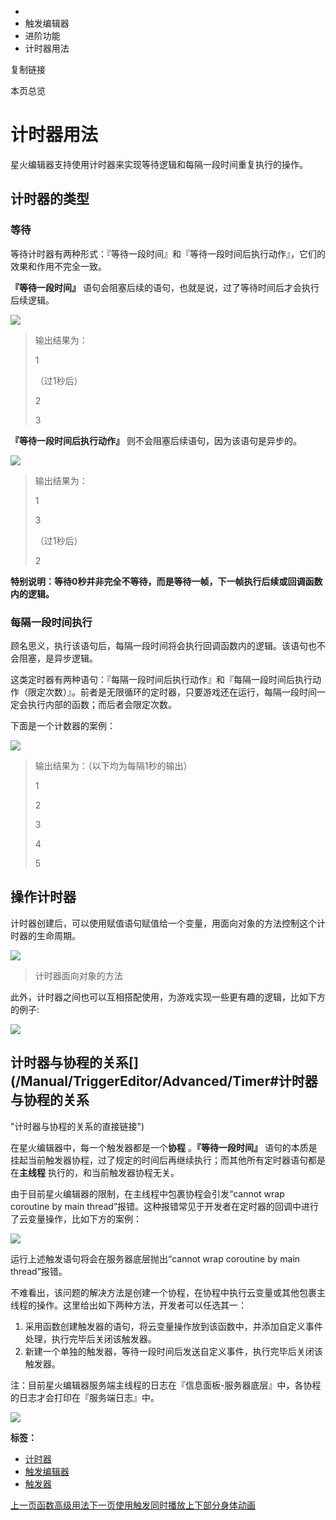   * [](/)
  * 触发编辑器
  * 进阶功能
  * 计时器用法

复制链接

本页总览

# 计时器用法

星火编辑器支持使用计时器来实现等待逻辑和每隔一段时间重复执行的操作。

## 计时器的类型[​](/Manual/TriggerEditor/Advanced/Timer#计时器的类型 "计时器的类型的直接链接")

### 等待[​](/Manual/TriggerEditor/Advanced/Timer#等待 "等待的直接链接")

等待计时器有两种形式：『等待一段时间』和『等待一段时间后执行动作』，它们的效果和作用不完全一致。

**『等待一段时间』** 语句会阻塞后续的语句，也就是说，过了等待时间后才会执行后续逻辑。

![](https://doc.sce.xd.com/assets/images/TimerExample1-d8767aafd41d6ac9f0ad5a3ba07e8bf9.png)

> 输出结果为：
>
> 1
>
> （过1秒后）
>
> 2
>
> 3

**『等待一段时间后执行动作』** 则不会阻塞后续语句，因为该语句是异步的。

![](https://doc.sce.xd.com/assets/images/TimerExample2-f5076d6b0cae7456e7573a82f339a9d3.png)

> 输出结果为：
>
> 1
>
> 3
>
> （过1秒后）
>
> 2

**特别说明：等待0秒并非完全不等待，而是等待一帧，下一帧执行后续或回调函数内的逻辑。**

### 每隔一段时间执行[​](/Manual/TriggerEditor/Advanced/Timer#每隔一段时间执行 "每隔一段时间执行的直接链接")

顾名思义，执行该语句后，每隔一段时间将会执行回调函数内的逻辑。该语句也不会阻塞，是异步逻辑。

这类定时器有两种语句：『每隔一段时间后执行动作』和『每隔一段时间后执行动作（限定次数）』。前者是无限循环的定时器，只要游戏还在运行，每隔一段时间一定会执行内部的函数；而后者会限定次数。

下面是一个计数器的案例：

![](https://doc.sce.xd.com/assets/images/TimerExample3-932df2941be4bef637816224522f582c.png)

> 输出结果为：（以下均为每隔1秒的输出）
>
> 1
>
> 2
>
> 3
>
> 4
>
> 5

## 操作计时器[​](/Manual/TriggerEditor/Advanced/Timer#操作计时器 "操作计时器的直接链接")

计时器创建后，可以使用赋值语句赋值给一个变量，用面向对象的方法控制这个计时器的生命周期。

![](https://doc.sce.xd.com/assets/images/TimerFunction-42b3a0eabab91bd67f51a5b311bccdd4.png)

> 计时器面向对象的方法

此外，计时器之间也可以互相搭配使用，为游戏实现一些更有趣的逻辑，比如下方的例子:

![](https://doc.sce.xd.com/assets/images/TimerExample4-72c2f994502b5dda405d509a804fe92e.png)

## 计时器与协程的关系[​](/Manual/TriggerEditor/Advanced/Timer#计时器与协程的关系
"计时器与协程的关系的直接链接")

在星火编辑器中，每一个触发器都是一个**协程** 。**『等待一段时间』**
语句的本质是挂起当前触发器协程，过了规定的时间后再继续执行；而其他所有定时器语句都是在**主线程** 执行的，和当前触发器协程无关。

由于目前星火编辑器的限制，在主线程中包裹协程会引发“cannot wrap coroutine by main
thread”报错。这种报错常见于开发者在定时器的回调中进行了云变量操作，比如下方的案例：

![](https://doc.sce.xd.com/assets/images/ScoreError-5ce1e8f789e2870c51a315fc8e830f74.png)

运行上述触发语句将会在服务器底层抛出“cannot wrap coroutine by main thread”报错。

不难看出，该问题的解决方法是创建一个协程，在协程中执行云变量或其他包裹主线程的操作。这里给出如下两种方法，开发者可以任选其一：

  1. 采用函数创建触发器的语句，将云变量操作放到该函数中，并添加自定义事件处理，执行完毕后关闭该触发器。
  2. 新建一个单独的触发器，等待一段时间后发送自定义事件，执行完毕后关闭该触发器。

注：目前星火编辑器服务端主线程的日志在『信息面板-服务器底层』中，各协程的日志才会打印在『服务端日志』中。

![](https://doc.sce.xd.com/assets/images/ServerMainThreadLog-48d5165973113c5fe344a9b057d89a7e.png)

**标签：**

  * [计时器](/tags/计时器)
  * [触发编辑器](/tags/触发编辑器)
  * [触发器](/tags/触发器)

[上一页函数高级用法](/Manual/TriggerEditor/Advanced/Function)[下一页使用触发同时播放上下部分身体动画](/Manual/TriggerEditor/Advanced/PlayAnimation)


